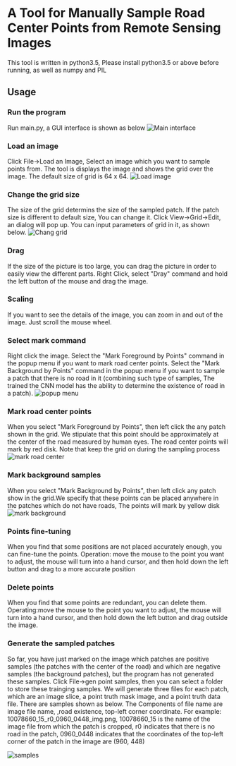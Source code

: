 # A Tool for Manually Sample Road Center Points from Remote Sensing Images
This tool is written in python3.5, Please install python3.5 or above before running, as well as numpy and PIL
## Usage
### Run the program
Run main.py, a GUI interface is shown as below
<img alt='Main interface' src='images/main.jpg?raw=true' />
### Load an image
Click File->Load an Image, Select an image which you want to sample points from. The tool is displays the image and shows the grid over the image. The default size of grid is 64 x 64. 
<img alt='Load image' src='images/load.jpg?raw=true' />
### Change the grid size
The size of the grid determins the size of the sampled patch. If the patch size is different to default size, You can change it. Click View->Grid->Edit, an dialog will pop up. You can input parameters of grid in it, as shown below. 
<img alt='Chang grid' src='images/gridsetting.jpg?raw=true' />
### Drag
If the size of the picture is too large, you can drag the picture in order to easily view the different parts. Right Click, select "Dray" command and hold the left button of the mouse and drag the image.
### Scaling
If you want to see the details of the image, you can zoom in and out of the image. Just scroll the mouse wheel.
### Select mark command
Right click the image. Select the "Mark Foreground by Points" command in the popup menu if you want to mark road center points. Select the "Mark Background by Points" command in the popup menu if you want to sample a patch that there is no road in it (combining such type of samples, The trained the CNN model has the ability to determine the existence of road in a patch).
<img alt='popup menu' src='images/popmenu.jpg?raw=true' />
### Mark road center points
When you select "Mark Foreground by Points", then left click the any patch shown in the grid. We stipulate that this point should be approximately at the center of the road measured by human eyes. The road center points will mark by red disk. Note that keep the grid on during the sampling process
<img alt='mark road center' src='images/roadcenter.jpg?raw=true' />
### Mark background samples
When you select "Mark Background by Points", then left click any patch show in the grid.We specify that these points can be placed anywhere in the patches which do not have roads, The points will mark by yellow disk
<img alt='mark background' src='images/background.jpg?raw=true' />
### Points fine-tuning
When you find that some positions are not placed accurately enough, you can fine-tune the points. Operation: move the mouse to the point you want to adjust, the mouse will turn into a hand cursor, and then hold down the left button and drag to a more accurate position
### Delete points
When you find that some points are redundant, you can delete them. Operating:move the mouse to the point you want to adjust, the mouse will turn into a hand cursor, and then hold down the left button and drag outside the image.
### Generate the sampled patches
So far, you have just marked on the image which patches are positive samples (the patches with the center of the road) and which are negative samples (the background patches), but the program has not generated these samples. Click File->gen point samples, then you can select a folder to store these trainging samples. We will generate three files for each patch, which are an image slice, a point truth mask image, and a point truth data file. There are samples shown as below. The Components of file name are image file name, ,road existence, top-left corner coordinate. For example: 10078660_15_r0_0960_0448_img.png, 10078660_15 is the name of the image file from which the patch is cropped, r0 indicates that there is no road in the patch, 0960_0448 indicates that the coordinates of the top-left corner of the patch in the image are (960, 448)

<img alt='samples' src='images/samples.jpg?raw=true' />

